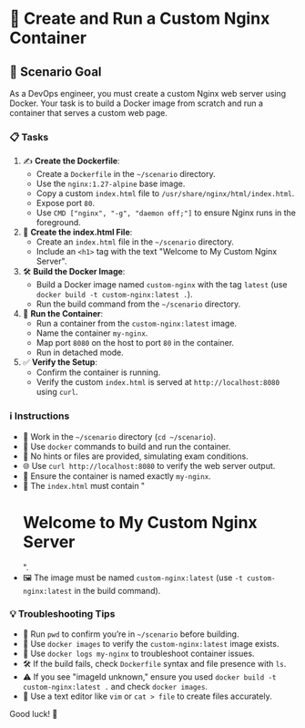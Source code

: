 # 🐳 Create and Run a Custom Nginx Container

## 🎯 Scenario Goal
As a DevOps engineer, you must create a custom Nginx web server using Docker. Your task is to build a Docker image from scratch and run a container that serves a custom web page.
### 📋 Tasks
1. ✍️ **Create the Dockerfile**:
   - Create a `Dockerfile` in the `~/scenario` directory.
   - Use the `nginx:1.27-alpine` base image.
   - Copy a custom `index.html` file to `/usr/share/nginx/html/index.html`.
   - Expose port `80`.
   - Use `CMD ["nginx", "-g", "daemon off;"]` to ensure Nginx runs in the foreground.
2. 📜 **Create the index.html File**:
   - Create an `index.html` file in the `~/scenario` directory.
   - Include an `<h1>` tag with the text "Welcome to My Custom Nginx Server".
3. 🛠 **Build the Docker Image**:
   - Build a Docker image named `custom-nginx` with the tag `latest` (use `docker build -t custom-nginx:latest .`).
   - Run the build command from the `~/scenario` directory.
4. 🚀 **Run the Container**:
   - Run a container from the `custom-nginx:latest` image.
   - Name the container `my-nginx`.
   - Map port `8080` on the host to port `80` in the container.
   - Run in detached mode.
5. ✅ **Verify the Setup**:
   - Confirm the container is running.
   - Verify the custom `index.html` is served at `http://localhost:8080` using `curl`.

### ℹ️ Instructions
- 📂 Work in the `~/scenario` directory (`cd ~/scenario`).
- 🐳 Use `docker` commands to build and run the container.
- 🚫 No hints or files are provided, simulating exam conditions.
- 🌐 Use `curl http://localhost:8080` to verify the web server output.
- 📛 Ensure the container is named exactly `my-nginx`.
- 📝 The `index.html` must contain "<h1>Welcome to My Custom Nginx Server</h1>".
- 🖼 The image must be named `custom-nginx:latest` (use `-t custom-nginx:latest` in the build command).

### 💡 Troubleshooting Tips
- 📍 Run `pwd` to confirm you’re in `~/scenario` before building.
- 🔎 Use `docker images` to verify the `custom-nginx:latest` image exists.
- 📜 Use `docker logs my-nginx` to troubleshoot container issues.
- 🛠 If the build fails, check `Dockerfile` syntax and file presence with `ls`.
- ⚠️ If you see "imageId unknown," ensure you used `docker build -t custom-nginx:latest .` and check `docker images`.
- 🌟 Use a text editor like `vim` or `cat > file` to create files accurately.

Good luck! 🚀
